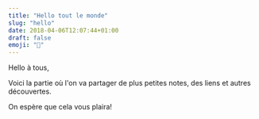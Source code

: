 ```yaml
---
title: "Hello tout le monde"
slug: "hello"
date: 2018-04-06T12:07:44+01:00
draft: false
emoji: "👋"
---
```


Hello à tous,

Voici la partie où l'on va partager de plus petites notes, des liens et autres découvertes.

On espère que cela vous plaira!

